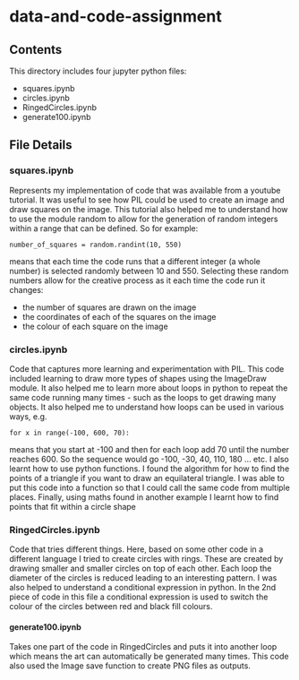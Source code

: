 # data-and-code-assignment

## Contents 

This directory includes four jupyter python files:

- squares.ipynb
- circles.ipynb
- RingedCircles.ipynb
- generate100.ipynb

## File Details 

### squares.ipynb 

Represents my implementation of code that was available from a youtube tutorial. It was useful to see how PIL could be used to create an image and draw squares on the image. This tutorial also helped me to understand how to use the module random to allow for the generation of random integers within a range that can be defined. So for example:

`number_of_squares = random.randint(10, 550)`
 
means that each time the code runs that a different integer (a whole number) is selected randomly between 10 and 550. Selecting these random numbers allow for the creative process as it each time the code run it changes:
- the number of squares are drawn on the image
- the coordinates of each of the squares on the image
- the colour of each square on the image


### circles.ipynb 

Code that captures more learning and experimentation with PIL. This code included learning to draw more types of shapes using the ImageDraw module. It also helped me to learn more about loops in python to repeat the same code running many times - such as the loops to get drawing many objects. It also helped me to understand how loops can be used in various ways, e.g. 

`for x in range(-100, 600, 70):`

means that you start at -100 and then for each loop add 70 until the number reaches 600. So the sequence would go -100, -30, 40, 110, 180 … etc. I also learnt how to use python functions. I found the algorithm for how to find the points of a triangle if you want to draw an equilateral triangle. I was able to put this code into a function so that I could call the same code from multiple places.  Finally, using maths found in another example I learnt how to find points that fit within a circle shape


### RingedCircles.ipynb

Code that tries different things. Here, based on some other code in a different language I tried to create circles with rings. These are created by drawing smaller and smaller circles on top of each other. Each loop the diameter of the circles is reduced leading to an interesting pattern. I was also helped to understand a conditional expression in python. In the 2nd piece of code in this file a conditional expression is used to switch the colour of the circles between red and black fill colours. 


#### generate100.ipynb

Takes one part of the code in RingedCircles and puts it into another loop which means the art can automatically be generated many times.  This code also used the Image save function to create PNG files as outputs. 
